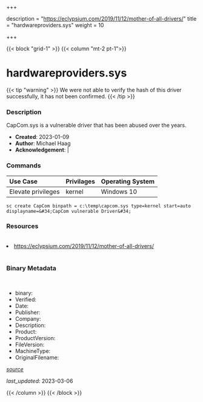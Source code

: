 +++

description = "https://eclypsium.com/2019/11/12/mother-of-all-drivers/"
title = "hardwareproviders.sys"
weight = 10

+++


{{< block "grid-1" >}}
{{< column "mt-2 pt-1">}}




# hardwareproviders.sys 


{{< tip "warning" >}}
We were not able to verify the hash of this driver successfully, it has not been confirmed.
{{< /tip >}}




### Description


CapCom.sys is a vulnerable driver that has been abused over the years.


- **Created**: 2023-01-09
- **Author**: Michael Haag
- **Acknowledgement**:  | [](https://twitter.com/)

### Commands

| Use Case | Privilages | Operating System | 
|:---- | ---- | ---- |
| Elevate privileges | kernel | Windows 10 |

```
sc create CapCom binpath = c:\temp\capcom.sys type=kernel start=auto displayname=&#34;CapCom vulnerable Driver&#34;
```

### Resources
<br>


<li><a href=" https://eclypsium.com/2019/11/12/mother-of-all-drivers/"> https://eclypsium.com/2019/11/12/mother-of-all-drivers/</a></li>


<br>


### Binary Metadata
<br>



- binary: 
- Verified: 
- Date: 
- Publisher: 
- Company: 
- Description: 
- Product: 
- ProductVersion: 
- FileVersion: 
- MachineType: 
- OriginalFilename: 

[*source*](https://github.com/magicsword-io/LOLDrivers/tree/main/yaml/hardwareproviders.sys.yml)

*last_updated:* 2023-03-06


{{< /column >}}
{{< /block >}}
